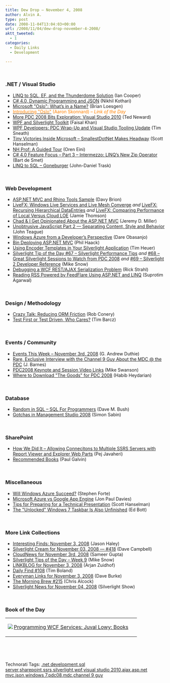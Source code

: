 ```yaml
---
title: Dew Drop – November 4, 2008
author: Alvin A.
type: post
date: 2008-11-04T13:04:03+00:00
url: /2008/11/04/dew-drop-november-4-2008/
aktt_tweeted:
  - 1
categories:
  - Daily Links
  - Development

---
```

&#160;

### .NET / Visual Studio

  * <a target="_blank" href="http://codebetter.com/blogs/ian_cooper/archive/2008/11/03/linq-to-sql-ef-and-the-thunderdome-solution.aspx">LINQ to SQL, EF, and the Thunderdome Solution</a> (Ian Cooper)
  * <a target="_blank" href="http://www.nikhilk.net/Entry.aspx?id=210">C# 4.0, Dynamic Programming and JSON</a> (Nikhil Kothari)
  * <a target="_blank" href="http://geekswithblogs.net/bloesgen/archive/2008/11/03/126573.aspx">Microsoft "Oslo": What&#8217;s in a Name?</a> (Brian Loesgen)
  * <a target="_blank" href="http://www.pluralsight.com/community/blogs/aaron/archive/2008/11/03/introducing-quot-oslo-quot.aspx"><font color="#ff8000">Introducing "Oslo"</font></a> <font color="#ff8000">(Aaron Skonnard)<em> – Link of the Day</em></font>
  * <a target="_blank" href="http://blogs.tedneward.com/2008/11/04/More+PDC+2008+Bits+Exploration+VisualStudio2010.aspx">More PDC 2008 Bits Exploration: Visual Studio 2010</a> (Ted Neward)
  * <a target="_blank" href="http://blogs.windowsclient.net/ilves/archive/2008/11/04/wpf-and-silverlight-toolkit.aspx">WPF and Silverlight Toolkit</a> (Faisal Khan)
  * <a target="_blank" href="http://blogs.msdn.com/tims/archive/2008/11/03/wpf-developers-pdc-wrap-up-and-visual-studio-tooling-update.aspx">WPF Developers: PDC Wrap-Up and Visual Studio Tooling Update</a> (Tim Sneath)
  * <a target="_blank" href="http://www.hanselman.com/blog/TinyVictoriesInsideMicrosoftSmallestDotNetMakesHeadway.aspx">Tiny Victories Inside Microsoft &#8211; SmallestDotNet Makes Headway</a> (Scott Hanselman)
  * <a target="_blank" href="http://ayende.com/Blog/archive/2008/11/04/nh-prof-a-guided-tour.aspx">NH Prof: A Guided Tour</a> (Oren Eini)
  * <a target="_blank" href="http://bartdesmet.net/blogs/bart/archive/2008/11/03/c-4-0-feature-focus-part-3-intermezzo-linq-s-new-zip-operator.aspx">C# 4.0 Feature Focus &#8211; Part 3 &#8211; Intermezzo: LINQ&#8217;s New Zip Operator</a> (Bart de Smet)
  * <a target="_blank" href="http://blog.bluecog.co.nz/archives/2008/11/04/linq-to-sql-goneburger/">LINQ to SQL – Goneburger</a> (John-Daniel Trask)

&#160;

### Web Development

  * <a target="_blank" href="http://davybrion.com/blog/2008/11/aspnet-mvc-and-rhino-tools-sample/">ASP.NET MVC and Rhino Tools Sample</a> (Davy Brion)
  * <a target="_blank" href="http://blogs.conchango.com/jamiethomson/archive/2008/11/03/livefx-windows-live-services-and-live-mesh-converge.aspx">LiveFX: Windows Live Services and Live Mesh Converge</a>&#160;_and_&#160;<a target="_blank" href="http://blogs.conchango.com/jamiethomson/archive/2008/11/03/livefx-recursing-hierarchical-dataentries.aspx">LiveFX: Recursing Hierarchical DataEntries</a> _and_&#160;<a target="_blank" href="http://blogs.conchango.com/jamiethomson/archive/2008/11/03/livefx-comparing-performance-of-local-versus-cloud-loe.aspx">LiveFX: Comparing Performance of Local Versus Cloud LOE</a> (Jamie Thomson)
  * <a target="_blank" href="http://codebetter.com/blogs/jeremy.miller/archive/2008/11/03/chad-amp-i-get-opinionated-about-the-asp-net-mvc.aspx">Chad & I Get Opinionated About the ASP.NET MVC</a> (Jeremy D. Miller)
  * <a target="_blank" href="http://www.lostechies.com/blogs/johnteague/archive/2008/11/03/unobtrusive-javascript-part-2-separating-content-style-and-behavior.aspx">Unobtrusive JavaScript Part 2 &#8212; Separating Content, Style and Behavior</a> (John Teague)
  * <a target="_blank" href="http://www.25hoursaday.com/weblog/2008/11/03/WindowsAzureFromADevelopersPerspective.aspx">Windows Azure from a Developer&#8217;s Perspective</a> (Dare Obasanjo)
  * <a target="_blank" href="http://haacked.com/archive/2008/11/03/bin-deploy-aspnetmvc.aspx">Bin Deploying ASP.NET MVC</a> (Phil Haack)
  * <a target="_blank" href="http://timheuer.com/blog/archive/2008/11/03/use-expression-encoder-templates-in-silverlight-application.aspx">Using Encoder Templates in Your Silverlight Application</a> (Tim Heuer)
  * <a target="_blank" href="http://silverlight.net/blogs/msnow/archive/2008/11/03/silverlight-tip-of-the-day-67-silverlight-performance-tips.aspx">Silverlight Tip of the Day #67 &#8211; Silverlight Performance Tips</a>&#160;_and_&#160;<a target="_blank" href="http://silverlight.net/blogs/msnow/archive/2008/11/03/silverlight-tip-of-the-day-68-great-silverlight-sessions-to-watch-from-pdc-2008.aspx">#68 &#8211; Great Silverlight Sessions to Watch from PDC 2008</a> _and_&#160;<a target="_blank" href="http://silverlight.net/blogs/msnow/archive/2008/11/03/silverlight-tip-of-the-day-69-silverlight-developer-reference.aspx">#69 &#8211; Silverlight 2 Developer Reference</a> (Mike Snow)
  * <a target="_blank" href="http://west-wind.com/weblog/posts/530867.aspx">Debugging a WCF REST/AJAX Serialization Problem</a> (Rick Strahl)
  * <a target="_blank" href="http://www.dotnetcurry.com/ShowArticle.aspx?ID=225">Reading RSS Powered by FeedFlare Using ASP.NET and LINQ</a> (Suprotim Agarwal)

&#160;

### Design / Methodology

  * <a target="_blank" href="http://blog.wekeroad.com/blog/crazy-talk-reducing-orm-friction/">Crazy Talk: Reducing ORM Friction</a> (Rob Conery)
  * <a target="_blank" href="http://devlicio.us/blogs/tim_barcz/archive/2008/11/03/test-first-or-test-driven-who-cares.aspx">Test First or Test Driven, Who Cares?</a> (Tim Barcz)

&#160;

### Events / Community

  * <a target="_blank" href="http://blogs.msdn.com/gduthie/archive/2008/11/03/events-this-week-november-3rd-2008.aspx">Events This Week &#8211; November 3rd, 2008</a> (G. Andrew Duthie)
  * <a target="_blank" href="http://blogs.msdn.com/jbarnes/archive/2008/11/04/rare-exclusive-interview-with-the-channel-9-guy-about-the-mdc-the-pdc.aspx">Rare, Exclusive Interview with the Channel 9 Guy About the MDC @ the PDC</a> (J. Barnes)
  * <a target="_blank" href="http://blogs.msdn.com/mswanson/archive/2008/11/03/pdc2008-keynote-and-session-video-links.aspx">PDC2008 Keynote and Session Video Links</a> (Mike Swanson)
  * <a target="_blank" href="http://blogs.msdn.com/habibh/archive/2008/11/03/where-to-download-the-goods-for-pdc-2008.aspx">Where to Download "The Goods" for PDC 2008</a> (Habib Heydarian)

&#160;

### Database

  * <a target="_blank" href="http://blog.dmbcllc.com/2008/11/04/random-in-sql-sql-for-programmers/">Random in SQL &#8211; SQL For Programmers</a> (Dave M. Bush)
  * <a target="_blank" href="http://sqlblogcasts.com/blogs/simons/archive/2008/11/03/Gotchas-in-Management-Studio-2008.aspx">Gotchas in Management Studio 2008</a> (Simon Sabin)

&#160;

### SharePoint

  * <a target="_blank" href="http://blogs.msdn.com/sharepoint/archive/2008/11/03/how-we-did-it-allowing-connections-to-multiple-ssrs-servers-with-report-viewer-and-explorer-web-parts.aspx">How We Did It &#8211; Allowing Connecitons to Multiple SSRS Servers with Report Viewer and Explorer Web Parts</a> (Pej Javaheri)
  * <a target="_blank" href="http://paulgalvin.spaces.live.com/Lists/cns!1CC1EDB3DAA9B8AA!203/">Recommended Books</a> (Paul Galvin)

&#160;

### Miscellaneous

  * <a target="_blank" href="http://www.stephenforte.net/PermaLink,guid,5553568f-ee26-4948-a394-df86414d1af7.aspx">Will Windows Azure Succeed?</a> (Stephen Forte)
  * <a target="_blank" href="http://www.j-dee.com/2008/11/03/microsoft-azure-vs-google-app-engine/">Microsoft Azure vs Google App Engine</a> (Jon Paul Davies)
  * <a target="_blank" href="http://www.hanselman.com/blog/TipsForPreparingForATechnicalPresentation.aspx">Tips for Preparing for a Technical Presentation</a> (Scott Hanselman)
  * <a target="_blank" href="http://blogs.zdnet.com/Bott/?p=587">The "Unlocked" Windows 7 Taskbar Is Also Unfinished</a> (Ed Bott)

&#160;

### More Link Collections

  * <a target="_blank" href="http://jasonhaley.com/blog/archive/2008/11/03/142443.aspx">Interesting Finds: November 3, 2008</a> (Jason Haley)
  * <a target="_blank" href="http://geekswithblogs.net/WynApseTechnicalMusings/archive/2008/11/03/126578.aspx">Silverlight Cream for November 03, 2008 &#8212; #418</a> (Dave Campbell)
  * <a target="_blank" href="http://www.cloudave.com/link/cloudnews-for-november-3rd-2008">CloudNews for November 3rd, 2008</a> (Sameer Gupta)
  * <a target="_blank" href="http://blogs.msdn.com/webdevtools/archive/2008/11/03/silverlight-tips-of-the-day-week-9.aspx">Silverlight Tips of the Day &#8211; Week 9</a> (Mike Snow)
  * <a target="_blank" href="http://www.arjansworld.com/2008/11/03/linkblog-for-november-3-2008/">LINKBLOG for November 3, 2008</a> (Arjan Zuidhof)
  * <a target="_blank" href="http://www.techtoolblog.com/archives/daily-find-108">Daily Find #108</a> (Tim Boland)
  * <a target="_blank" href="http://dbvt.com/blog/post/Everyman-Links-for-November-3-2008.aspx">Everyman Links for November 3, 2008</a> (Dave Burke)
  * <a target="_blank" href="http://blog.cwa.me.uk/2008/11/04/the-morning-brew-215/">The Morning Brew #215</a> (Chris Alcock)
  * <a target="_blank" href="http://www.silverlightshow.net/news/Silverlight-News-for-November-04-2008.aspx">Silverlight News for November 04, 2008</a> (Silverlight Show)

&#160;

### Book of the Day

<div style="padding-bottom: 0px; margin: 0px; padding-left: 0px; padding-right: 0px; display: inline; float: none; padding-top: 0px" id="scid:7dc1bd33-94bd-46fd-a20b-0131235bcd47:1312627c-df2c-403b-9298-24ee4a8c4303" class="wlWriterEditableSmartContent">
  <table cellspacing="0" cellpadding="2" width="400" border="0" unselectable="on">
    <tr>
      <td valign="top" width="400">
        <p>
          <a title="Programming WCF Services: Juval Lowy: Books" href="http://www.amazon.com/exec/obidos/ASIN/0596521308/alvinashcraft-20"><img data-recalc-dims="1" decoding="async" src="https://i0.wp.com/images.amazon.com/images/P/0596521308.01.MZZZZZZZ.jpg?w=660" border="0" align="left" style="float:left" />Programming WCF Services: Juval Lowy: Books</a>
        </p>
      </td>
    </tr>
  </table>
</div>

&#160;

<div style="padding-bottom: 0px; margin: 0px; padding-left: 0px; padding-right: 0px; display: inline; float: none; padding-top: 0px" id="scid:C16BAC14-9A3D-4c50-9394-FBFEF7A93539:1618c9cb-b3ca-4bf5-92e4-1daaf397e49b" class="wlWriterEditableSmartContent">
  <!--dotnetkickit-->
</div>

&#160;

<div style="padding-bottom: 0px; margin: 0px; padding-left: 0px; padding-right: 0px; display: inline; float: none; padding-top: 0px" id="scid:0767317B-992E-4b12-91E0-4F059A8CECA8:99e4cc13-5136-47b4-9c5e-571dd12ca7b5" class="wlWriterEditableSmartContent">
  Technorati Tags: <a href="http://technorati.com/tags/.net+development" rel="tag">.net development</a>,<a href="http://technorati.com/tags/sql+server" rel="tag">sql server</a>,<a href="http://technorati.com/tags/sharepoint" rel="tag">sharepoint</a>,<a href="http://technorati.com/tags/ssrs" rel="tag">ssrs</a>,<a href="http://technorati.com/tags/silverlight" rel="tag">silverlight</a>,<a href="http://technorati.com/tags/wpf" rel="tag">wpf</a>,<a href="http://technorati.com/tags/visual+studio+2010" rel="tag">visual studio 2010</a>,<a href="http://technorati.com/tags/ajax" rel="tag">ajax</a>,<a href="http://technorati.com/tags/asp.net+mvc" rel="tag">asp.net mvc</a>,<a href="http://technorati.com/tags/json" rel="tag">json</a>,<a href="http://technorati.com/tags/windows+7" rel="tag">windows 7</a>,<a href="http://technorati.com/tags/pdc08" rel="tag">pdc08</a>,<a href="http://technorati.com/tags/mdc" rel="tag">mdc</a>,<a href="http://technorati.com/tags/channel+9+guy" rel="tag">channel 9 guy</a>
</div>